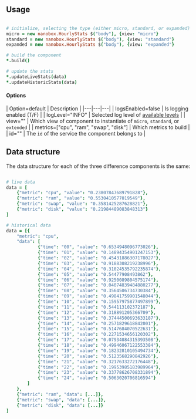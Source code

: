 
## Usage
```coffeescript

# initialize, selecting the type (either micro, standard, or expanded)
micro = new nanobox.HourlyStats $("body"), {view: "micro"}
standard = new nanobox.HourlyStats $("body"), {view: "standard"}
expanded = new nanobox.HourlyStats $("body"), {view: "expanded"}

# build the component
*.build()

# update the stats
*.updateLiveStats(data)
*.updateHistoricStats(data)
```

#### Options
| Option=default | Description |
|---|---|---|
| logsEnabled=false | Is logging enabled (T/F) |
| logLevel="INFO" | Selected log level of [available levels](https://github.com/sdomino/dash/blob/master/src/dash.coffee#L8) |
| view="" | Which view of component to instantiate of `micro`, `standard`, or `extended` |
| metrics=["cpu", "ram", "swap", "disk"] | Which metrics to build |
| id="" | The `id` of the service the component belongs to |

## Data structure
The data structure for each of the three difference components is the same:

```coffeescript

# live data
data = [
	{"metric": "cpu", "value": "0.23807847689791828"},
	{"metric": "ram", "value": "0.5530410577019549"},
	{"metric": "swap", "value": "0.3581425287628821"},
	{"metric": "disk", "value": "0.21984489083848313"}
]

# historical data
data = [{
	"metric": "cpu",
	"data": [
			{"time": "00", "value": "0.6534948096773026"},
			{"time": "01", "value": "0.14894354901247153"},
			{"time": "02", "value": "0.45431886307178027"},
			{"time": "03", "value": "0.9188308219238996"},
			{"time": "04", "value": "0.31024535792235874"},
			{"time": "05", "value": "0.54477908493862"},
			{"time": "06", "value": "0.9250089804575174"},
			{"time": "07", "value": "0.04074839484880277"},
			{"time": "08", "value": "0.3564506734730384"},
			{"time": "09", "value": "0.49841759901548044"},
			{"time": "10", "value": "0.15957975877497899"},
			{"time": "11", "value": "0.544113102372187"},
			{"time": "12", "value": "0.318891205366709"},
			{"time": "13", "value": "0.37444500693633187"},
			{"time": "14", "value": "0.2571829618842001"},
			{"time": "15", "value": "0.5147684070522631"},
			{"time": "16", "value": "0.2271534656120302"},
			{"time": "17", "value": "0.07934084315393508"},
			{"time": "18", "value": "0.49946067122553384"},
			{"time": "19", "value": "0.18232810105494734"},
			{"time": "20", "value": "0.5123568290842926"},
			{"time": "21", "value": "0.3217633272176448"},
			{"time": "22", "value": "0.19953985183989964"},
			{"time": "23", "value": "0.33778626708331894"},
			{"time": "24", "value": "0.5063020706816594"}
		]
	},
	{"metric": "ram", "data": [...]},
	{"metric": "swap", "data": [...]},
	{"metric": "disk", "data": [...]}
]
```
